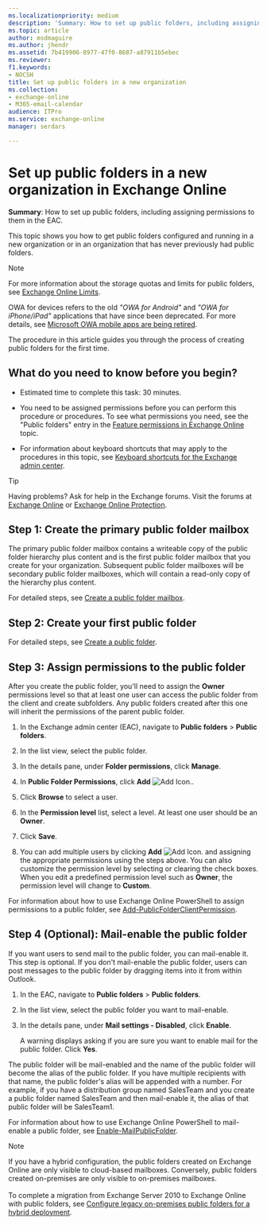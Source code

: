```yaml
---
ms.localizationpriority: medium
description: 'Summary: How to set up public folders, including assigning permissions to them in the EAC.'
ms.topic: article
author: msdmaguire
ms.author: jhendr
ms.assetid: 7b419906-8977-47f0-8687-a87911b5ebec
ms.reviewer: 
f1.keywords:
- NOCSH
title: Set up public folders in a new organization
ms.collection: 
- exchange-online
- M365-email-calendar
audience: ITPro
ms.service: exchange-online
manager: serdars

---
```


# Set up public folders in a new organization in Exchange Online

 **Summary**: How to set up public folders, including assigning permissions to them in the EAC.

This topic shows you how to get public folders configured and running in a new organization or in an organization that has never previously had public folders.

> [!NOTE]
> For more information about the storage quotas and limits for public folders, see [Exchange Online Limits](/office365/servicedescriptions/exchange-online-service-description/exchange-online-limits).
> 
> OWA for devices refers to the old *"OWA for Android"* and *"OWA for iPhone/iPad"* applications that have since been deprecated. For more details, see [Microsoft OWA mobile apps are being retired](https://support.microsoft.com/office/076ec122-4576-4900-bc26-937f84d25a4b).
> 
> The procedure in this article guides you through the process of creating public folders for the first time.

## What do you need to know before you begin?

- Estimated time to complete this task: 30 minutes.

- You need to be assigned permissions before you can perform this procedure or procedures. To see what permissions you need, see the "Public folders" entry in the [Feature permissions in Exchange Online](../../permissions-exo/feature-permissions.md) topic.

- For information about keyboard shortcuts that may apply to the procedures in this topic, see [Keyboard shortcuts for the Exchange admin center](../../accessibility/keyboard-shortcuts-in-admin-center.md).

> [!TIP]
> Having problems? Ask for help in the Exchange forums. Visit the forums at [Exchange Online](/answers/topics/office-exchange-server-itpro.html) or [Exchange Online Protection](https://social.technet.microsoft.com/forums/forefront/home?forum=FOPE).

## Step 1: Create the primary public folder mailbox

The primary public folder mailbox contains a writeable copy of the public folder hierarchy plus content and is the first public folder mailbox that you create for your organization. Subsequent public folder mailboxes will be secondary public folder mailboxes, which will contain a read-only copy of the hierarchy plus content.

For detailed steps, see [Create a public folder mailbox](create-public-folder-mailbox.md).

## Step 2: Create your first public folder

For detailed steps, see [Create a public folder](create-public-folder.md).

## Step 3: Assign permissions to the public folder
<a name="Perms"> </a>

After you create the public folder, you'll need to assign the **Owner** permissions level so that at least one user can access the public folder from the client and create subfolders. Any public folders created after this one will inherit the permissions of the parent public folder.

1. In the Exchange admin center (EAC), navigate to **Public folders** \> **Public folders**.

2. In the list view, select the public folder.

3. In the details pane, under **Folder permissions**, click **Manage**.

4. In **Public Folder Permissions**, click **Add** ![Add Icon.](../../media/ITPro_EAC_AddIcon.gif).

5. Click **Browse** to select a user.

6. In the **Permission level** list, select a level. At least one user should be an **Owner**.

7. Click **Save**.

8. You can add multiple users by clicking **Add** ![Add Icon.](../../media/ITPro_EAC_AddIcon.gif) and assigning the appropriate permissions using the steps above. You can also customize the permission level by selecting or clearing the check boxes. When you edit a predefined permission level such as **Owner**, the permission level will change to **Custom**.

For information about how to use Exchange Online PowerShell to assign permissions to a public folder, see [Add-PublicFolderClientPermission](/powershell/module/exchange/add-publicfolderclientpermission).

## Step 4 (Optional): Mail-enable the public folder
<a name="Perms"> </a>

If you want users to send mail to the public folder, you can mail-enable it. This step is optional. If you don't mail-enable the public folder, users can post messages to the public folder by dragging items into it from within Outlook.

1. In the EAC, navigate to **Public folders** \> **Public folders**.

2. In the list view, select the public folder you want to mail-enable.

3. In the details pane, under **Mail settings - Disabled**, click **Enable**.

    A warning displays asking if you are sure you want to enable mail for the public folder. Click **Yes**.

The public folder will be mail-enabled and the name of the public folder will become the alias of the public folder. If you have multiple recipients with that name, the public folder's alias will be appended with a number. For example, if you have a distribution group named SalesTeam and you create a public folder named SalesTeam and then mail-enable it, the alias of that public folder will be SalesTeam1.

For information about how to use Exchange Online PowerShell to mail-enable a public folder, see [Enable-MailPublicFolder](/powershell/module/exchange/enable-mailpublicfolder).

> [!NOTE]
> If you have a hybrid configuration, the public folders created on Exchange Online are only visible to cloud-based mailboxes. Conversely, public folders created on-premises are only visible to on-premises mailboxes. <br/><br/> To complete a migration from Exchange Server 2010 to Exchange Online with public folders, see [Configure legacy on-premises public folders for a hybrid deployment](./set-up-legacy-hybrid-public-folders.md).